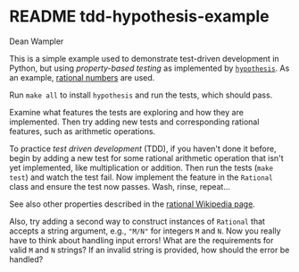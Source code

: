 # README tdd-hypothesis-example

Dean Wampler

This is a simple example used to demonstrate test-driven development in Python, but using _property-based testing_ as implemented by [`hypothesis`](https://hypothesis.readthedocs.io/en/latest/). As an example, [rational numbers](https://en.wikipedia.org/wiki/Rational_number) are used.

Run `make all` to install `hypothesis` and run the tests, which should pass.

Examine what features the tests are exploring and how they are implemented. Then try adding new tests and corresponding rational features, such as arithmetic operations.

To practice _test driven development_ (TDD), if you haven't done it before, begin by
adding a new test for some rational arithmetic operation that isn't yet implemented, like multiplication or addition. Then run the tests (`make test`) and watch the test fail. Now implement the feature in the `Rational` class and ensure the test now passes. Wash, rinse, repeat...

See also other properties described in the [rational Wikipedia page](https://en.wikipedia.org/wiki/Rational_number).

Also, try adding a second way to construct instances of `Rational` that accepts a string
argument, e.g., `"M/N"` for integers `M` and `N`. Now you really have to think about handling input errors! What are the requirements for valid `M` and `N` strings?
If an invalid string is provided, how should the error be handled?